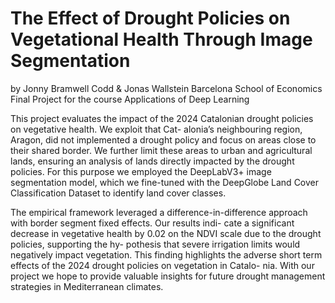 # The Effect of Drought Policies on Vegetational Health Through Image Segmentation
by Jonny Bramwell Codd & Jonas Wallstein
Barcelona School of Economics 
Final Project for the course Applications of Deep Learning

This project evaluates the impact of the 2024 Catalonian
drought policies on vegetative health. We exploit that Cat-
alonia’s neighbouring region, Aragon, did not implemented a
drought policy and focus on areas close to their shared border.
We further limit these areas to urban and agricultural lands,
ensuring an analysis of lands directly impacted by the drought
policies. For this purpose we employed the DeepLabV3+
image segmentation model, which we fine-tuned with the
DeepGlobe Land Cover Classification Dataset to identify land
cover classes.

The empirical framework leveraged a difference-in-difference
approach with border segment fixed effects. Our results indi-
cate a significant decrease in vegetative health by 0.02 on the
NDVI scale due to the drought policies, supporting the hy-
pothesis that severe irrigation limits would negatively impact
vegetation. This finding highlights the adverse short term
effects of the 2024 drought policies on vegetation in Catalo-
nia. With our project we hope to provide valuable insights
for future drought management strategies in Mediterranean
climates.

